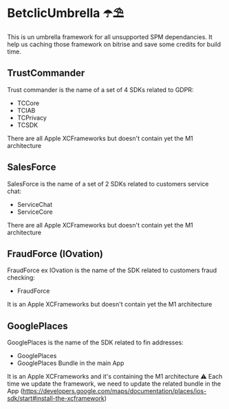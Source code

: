 # BetclicUmbrella ☂️⛱

This is un umbrella framework for all unsupported SPM dependancies.
It help us caching those framework on bitrise and save some credits for build time.

## TrustCommander

Trust commander is the name of a set of 4 SDKs related to GDPR:
- TCCore
- TCIAB
- TCPrivacy
- TCSDK

There are all Apple XCFrameworks but doesn't contain yet the M1 architecture

## SalesForce

SalesForce is the name of a set of 2 SDKs related to customers service chat:
- ServiceChat
- ServiceCore

There are all Apple XCFrameworks but doesn't contain yet the M1 architecture

## FraudForce (IOvation)

FraudForce ex IOvation is the name of the SDK related to customers fraud checking:
- FraudForce

It is an Apple XCFrameworks but doesn't contain yet the M1 architecture

## GooglePlaces

GooglePlaces is the name of the SDK related to fin addresses:
- GooglePlaces
- GooglePlaces Bundle in the main App

It is an Apple XCFrameworks and it's containing the M1 architecture
⚠️ Each time we update the framework, we need to update the related bundle in the App (https://developers.google.com/maps/documentation/places/ios-sdk/start#install-the-xcframework)
